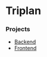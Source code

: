 # Triplan

### Projects

- [Backend](https://gitlab.lrz.de/seba-master-2022/team-05/prototype/-/tree/main/backend/)
- [Frontend](https://gitlab.lrz.de/seba-master-2022/team-05/prototype/-/tree/main/backend/)
